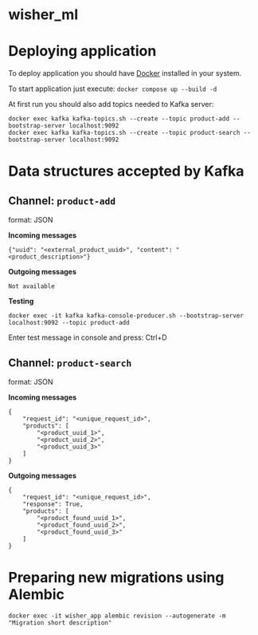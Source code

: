 # wisher_ml

# Deploying application

To deploy application you should have [Docker](https://www.docker.com/) installed in your system.

To start application just execute:
`docker compose up --build -d`

At first run you should also add topics needed to Kafka server:
```
docker exec kafka kafka-topics.sh --create --topic product-add --bootstrap-server localhost:9092
docker exec kafka kafka-topics.sh --create --topic product-search --bootstrap-server localhost:9092
```

# Data structures accepted by Kafka

## Channel: `product-add`
format: JSON

**Incoming messages**

```
{"uuid": "<external_product_uuid>", "content": "<product_description>"}
```

**Outgoing messages**
```
Not available
```

**Testing**
```
docker exec -it kafka kafka-console-producer.sh --bootstrap-server localhost:9092 --topic product-add
```
Enter test message in console and press: Ctrl+D

## Channel: `product-search`
format: JSON

**Incoming messages**

```
{
    "request_id": "<unique_request_id>",
    "products": [
        "<product_uuid_1>",
        "<product_uuid_2>",
        "<product_uuid_3>"
    ]
}
```

**Outgoing messages**
```
{
    "request_id": "<unique_request_id>",
    "response": True,
    "products": [
        "<product_found_uuid_1>",
        "<product_found_uuid_2>",
        "<product_found_uuid_3>"
    ]
}
```

# Preparing new migrations using Alembic

`docker exec -it wisher_app alembic revision --autogenerate -m "Migration short description"`
